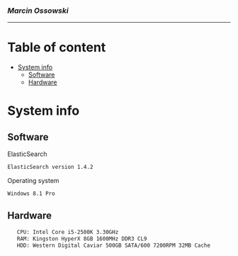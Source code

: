 ### *Marcin Ossowski*

----

# Table of content
- [System info](#systeminfo)
    - [Software](#software)
    - [Hardware](#hardware)


# System info

## Software

ElasticSearch
```bash
ElasticSearch version 1.4.2 
```
Operating system
```bash
Windows 8.1 Pro
```

## Hardware

```bash
   CPU: Intel Core i5-2500K 3.30GHz
   RAM: Kingston HyperX 8GB 1600MHz DDR3 CL9
   HDD: Western Digital Caviar 500GB SATA/600 7200RPM 32MB Cache
```

